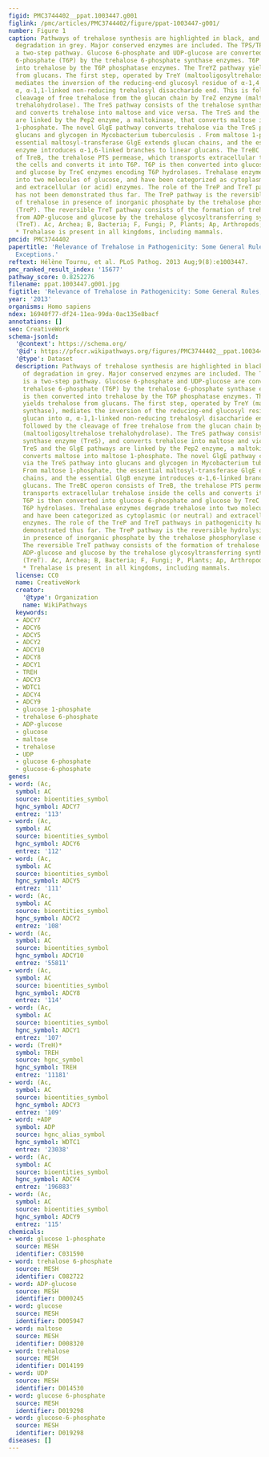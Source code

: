```yaml
---
figid: PMC3744402__ppat.1003447.g001
figlink: /pmc/articles/PMC3744402/figure/ppat-1003447-g001/
number: Figure 1
caption: Pathways of trehalose synthesis are highlighted in black, and pathways of
  degradation in grey. Major conserved enzymes are included. The TPS/TPP (OtsAB) is
  a two-step pathway. Glucose 6-phosphate and UDP-glucose are converted into trehalose
  6-phosphate (T6P) by the trehalose 6-phosphate synthase enzymes. T6P is then converted
  into trehalose by the T6P phosphatase enzymes. The TreYZ pathway yields trehalose
  from glucans. The first step, operated by TreY (maltooligosyltrehalose synthase),
  mediates the inversion of the reducing-end glucosyl residue of α-1,4 glucan into
  α, α-1,1-linked non-reducing trehalosyl disaccharide end. This is followed by the
  cleavage of free trehalose from the glucan chain by TreZ enzyme (maltooligosyltrehalose
  trehalohydrolase). The TreS pathway consists of the trehalose synthase enzyme (TreS),
  and converts trehalose into maltose and vice versa. The TreS and the GlgE pathways
  are linked by the Pep2 enzyme, a maltokinase, that converts maltose into maltose
  1-phosphate. The novel GlgE pathway converts trehalose via the TreS pathway into
  glucans and glycogen in Mycobacterium tuberculosis . From maltose 1-phosphate, the
  essential maltosyl-transferase GlgE extends glucan chains, and the essential GlgB
  enzyme introduces α-1,6-linked branches to linear glucans. The TreBC operon consists
  of TreB, the trehalose PTS permease, which transports extracellular trehalose inside
  the cells and converts it into T6P. T6P is then converted into glucose 6-phosphate
  and glucose by TreC enzymes encoding T6P hydrolases. Trehalase enzymes degrade trehalose
  into two molecules of glucose, and have been categorized as cytoplasmic (or neutral)
  and extracellular (or acid) enzymes. The role of the TreP and TreT pathways in pathogenicity
  has not been demonstrated thus far. The TreP pathway is the reversible hydrolysis
  of trehalose in presence of inorganic phosphate by the trehalose phosphorylase enzyme
  (TreP). The reversible TreT pathway consists of the formation of trehalose and ADP
  from ADP-glucose and glucose by the trehalose glycosyltransferring synthase enzyme
  (TreT). Ac, Archea; B, Bacteria; F, Fungi; P, Plants; Ap, Arthropods; Pr, Protists.
  * Trehalase is present in all kingdoms, including mammals.
pmcid: PMC3744402
papertitle: 'Relevance of Trehalose in Pathogenicity: Some General Rules, Yet Many
  Exceptions.'
reftext: Hélène Tournu, et al. PLoS Pathog. 2013 Aug;9(8):e1003447.
pmc_ranked_result_index: '15677'
pathway_score: 0.8252276
filename: ppat.1003447.g001.jpg
figtitle: 'Relevance of Trehalose in Pathogenicity: Some General Rules, Yet Many Exceptions'
year: '2013'
organisms: Homo sapiens
ndex: 16940f77-df24-11ea-99da-0ac135e8bacf
annotations: []
seo: CreativeWork
schema-jsonld:
  '@context': https://schema.org/
  '@id': https://pfocr.wikipathways.org/figures/PMC3744402__ppat.1003447.g001.html
  '@type': Dataset
  description: Pathways of trehalose synthesis are highlighted in black, and pathways
    of degradation in grey. Major conserved enzymes are included. The TPS/TPP (OtsAB)
    is a two-step pathway. Glucose 6-phosphate and UDP-glucose are converted into
    trehalose 6-phosphate (T6P) by the trehalose 6-phosphate synthase enzymes. T6P
    is then converted into trehalose by the T6P phosphatase enzymes. The TreYZ pathway
    yields trehalose from glucans. The first step, operated by TreY (maltooligosyltrehalose
    synthase), mediates the inversion of the reducing-end glucosyl residue of α-1,4
    glucan into α, α-1,1-linked non-reducing trehalosyl disaccharide end. This is
    followed by the cleavage of free trehalose from the glucan chain by TreZ enzyme
    (maltooligosyltrehalose trehalohydrolase). The TreS pathway consists of the trehalose
    synthase enzyme (TreS), and converts trehalose into maltose and vice versa. The
    TreS and the GlgE pathways are linked by the Pep2 enzyme, a maltokinase, that
    converts maltose into maltose 1-phosphate. The novel GlgE pathway converts trehalose
    via the TreS pathway into glucans and glycogen in Mycobacterium tuberculosis .
    From maltose 1-phosphate, the essential maltosyl-transferase GlgE extends glucan
    chains, and the essential GlgB enzyme introduces α-1,6-linked branches to linear
    glucans. The TreBC operon consists of TreB, the trehalose PTS permease, which
    transports extracellular trehalose inside the cells and converts it into T6P.
    T6P is then converted into glucose 6-phosphate and glucose by TreC enzymes encoding
    T6P hydrolases. Trehalase enzymes degrade trehalose into two molecules of glucose,
    and have been categorized as cytoplasmic (or neutral) and extracellular (or acid)
    enzymes. The role of the TreP and TreT pathways in pathogenicity has not been
    demonstrated thus far. The TreP pathway is the reversible hydrolysis of trehalose
    in presence of inorganic phosphate by the trehalose phosphorylase enzyme (TreP).
    The reversible TreT pathway consists of the formation of trehalose and ADP from
    ADP-glucose and glucose by the trehalose glycosyltransferring synthase enzyme
    (TreT). Ac, Archea; B, Bacteria; F, Fungi; P, Plants; Ap, Arthropods; Pr, Protists.
    * Trehalase is present in all kingdoms, including mammals.
  license: CC0
  name: CreativeWork
  creator:
    '@type': Organization
    name: WikiPathways
  keywords:
  - ADCY7
  - ADCY6
  - ADCY5
  - ADCY2
  - ADCY10
  - ADCY8
  - ADCY1
  - TREH
  - ADCY3
  - WDTC1
  - ADCY4
  - ADCY9
  - glucose 1-phosphate
  - trehalose 6-phosphate
  - ADP-glucose
  - glucose
  - maltose
  - trehalose
  - UDP
  - glucose 6-phosphate
  - glucose-6-phosphate
genes:
- word: (Ac,
  symbol: AC
  source: bioentities_symbol
  hgnc_symbol: ADCY7
  entrez: '113'
- word: (Ac,
  symbol: AC
  source: bioentities_symbol
  hgnc_symbol: ADCY6
  entrez: '112'
- word: (Ac,
  symbol: AC
  source: bioentities_symbol
  hgnc_symbol: ADCY5
  entrez: '111'
- word: (Ac,
  symbol: AC
  source: bioentities_symbol
  hgnc_symbol: ADCY2
  entrez: '108'
- word: (Ac,
  symbol: AC
  source: bioentities_symbol
  hgnc_symbol: ADCY10
  entrez: '55811'
- word: (Ac,
  symbol: AC
  source: bioentities_symbol
  hgnc_symbol: ADCY8
  entrez: '114'
- word: (Ac,
  symbol: AC
  source: bioentities_symbol
  hgnc_symbol: ADCY1
  entrez: '107'
- word: (TreH)*
  symbol: TREH
  source: hgnc_symbol
  hgnc_symbol: TREH
  entrez: '11181'
- word: (Ac,
  symbol: AC
  source: bioentities_symbol
  hgnc_symbol: ADCY3
  entrez: '109'
- word: +ADP
  symbol: ADP
  source: hgnc_alias_symbol
  hgnc_symbol: WDTC1
  entrez: '23038'
- word: (Ac,
  symbol: AC
  source: bioentities_symbol
  hgnc_symbol: ADCY4
  entrez: '196883'
- word: (Ac,
  symbol: AC
  source: bioentities_symbol
  hgnc_symbol: ADCY9
  entrez: '115'
chemicals:
- word: glucose 1-phosphate
  source: MESH
  identifier: C031590
- word: trehalose 6-phosphate
  source: MESH
  identifier: C082722
- word: ADP-glucose
  source: MESH
  identifier: D000245
- word: glucose
  source: MESH
  identifier: D005947
- word: maltose
  source: MESH
  identifier: D008320
- word: trehalose
  source: MESH
  identifier: D014199
- word: UDP
  source: MESH
  identifier: D014530
- word: glucose 6-phosphate
  source: MESH
  identifier: D019298
- word: glucose-6-phosphate
  source: MESH
  identifier: D019298
diseases: []
---
```

